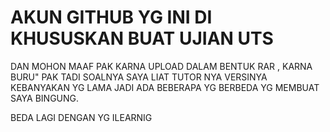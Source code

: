 # AKUN GITHUB YG INI DI KHUSUSKAN BUAT UJIAN UTS 
 DAN MOHON MAAF PAK KARNA UPLOAD DALAM BENTUK RAR , KARNA BURU" PAK TADI SOALNYA SAYA LIAT TUTOR NYA VERSINYA KEBANYAKAN YG LAMA JADI ADA BEBERAPA YG BERBEDA YG MEMBUAT SAYA BINGUNG.


BEDA LAGI DENGAN YG ILEARNIG 

